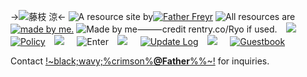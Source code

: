 ->![藤枝 涼](https://files.catbox.moe/yrwssj.webp)<-
![A resource site by](https://files.catbox.moe/yfx428.png)[![Father Freyr](https://files.catbox.moe/roohbq.png)](https://pin.it/4E7YgqE1w)
![All resources are](https://files.catbox.moe/p35ce2.png)[![made by me.](https://files.catbox.moe/uz40tt.png)](https://pin.it/4E7YgqE1w) ![Made by me⸻credit rentry.co/Ryo if used.](https://files.catbox.moe/dg50co.png)
⠀![](https://files.catbox.moe/i2u15x.png)⠀⠀[![Policy](https://files.catbox.moe/yxsov4.png)](freypolicy)
⠀![](https://files.catbox.moe/i2u15x.png)⠀⠀![Enter](https://files.catbox.moe/6kqukj.png)
⠀![](https://files.catbox.moe/i2u15x.png)⠀⠀[![Update Log](https://files.catbox.moe/29rmk0.png)](ryoupdate)
⠀![](https://files.catbox.moe/i2u15x.png)⠀⠀[![Guestbook](https://files.catbox.moe/jbwmty.png)](https://towa.123guestbook.com/)

Contact [!~black;wavy;%crimson%**@Father**%%~!](https://retrospring.net/@Father) for inquiries.